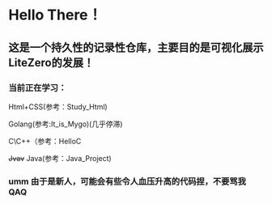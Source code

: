 # Hello There！

## 这是一个持久性的记录性仓库，主要目的是可视化展示LiteZero的发展！

### 当前正在学习：

 Html+CSS(参考：Study_Html)

 Golang(参考:It_is_Mygo)(几乎停滞)

 C\C++（参考：HelloC
 
~~Jvav~~ Java(参考：Java_Project)

### umm 由于是新人，可能会有些令人血压升高的代码捏，不要骂我QAQ
